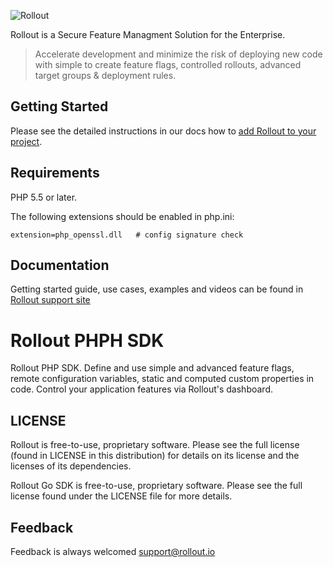 ![Rollout](https://1ko9923xosh2dsbjsxpwqp45-wpengine.netdna-ssl.com/wp-content/themes/rollout/images/rollout_white_logo1.png)

Rollout is a Secure Feature Managment Solution for the Enterprise.

> Accelerate development and minimize the risk of deploying new code with simple to create feature flags, controlled rollouts, advanced target groups & deployment rules.

## Getting Started

Please see the detailed instructions in our docs how to [add Rollout to your project](https://support.rollout.io/docs/installing-the-sdk).

## Requirements

PHP 5.5 or later.

The following extensions should be enabled in php.ini:

```
extension=php_openssl.dll 	# config signature check
```

## Documentation

Getting started guide, use cases, examples and videos can be found in [Rollout support site](https://support.rollout.io)

# Rollout PHPH SDK

Rollout PHP SDK. Define and use simple and advanced feature flags, remote configuration variables, static and computed custom properties in code. Control your application features via Rollout's dashboard.


## LICENSE

Rollout is free-to-use, proprietary software. Please see the full license (found in LICENSE in this distribution) for details on its license and the licenses of its dependencies.

Rollout Go SDK is free-to-use, proprietary software. Please see the full license found under the LICENSE file for more details.

## Feedback

Feedback is always welcomed support@rollout.io



